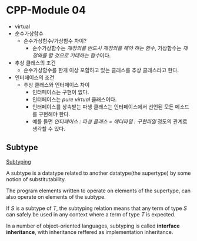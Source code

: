 # CPP-Module 04

- virtual
- 순수가상함수
  - 순수가상함수/가상함수 차이?
    - 순수가상함수는 *재정의를 반드시 재정의를 해야  하는 함수*, 가상함수는 *재정의를 할 것으로 기대하는 함수*이다.
- 추상 클래스의 조건
  - 순수가상함수를 한개 이상 포함하고 있는 클래스를 추상 클래스라고 한다.
- 인터페이스의 조건
  - 추상 클래스와 인터페이스 차이
    - 인터페이스는 구현이 없다.
    - 인터페이스는 *pure virtual* 클래스이다.
    - 인터페이스를 상속받는 파생 클래스는 인터페이스에서 선언된 모든 메소드를 구현해야 한다.
    - 예를 들면 *인터페이스 : 파생 클래스 = 헤더파일 : 구현파일* 정도의 관계로 생각할 수 있다.

## Subtype

[Subtyping](https://en.wikipedia.org/wiki/Subtyping)

A subtype is a datatype related to another datatype(the supertype) by some notion of substitutability.

The program elements written to operate on elements of the supertype, can also operate on elements of the subtype.

If *S* is a subtype of *T*, the subtyping relation means that any term of type *S* can safely be used in any context where a term of type *T* is expected.

In a number of object-oriented languages, subtyping is called **interface inheritance**, with inheritance reffered as implementation inheritance.
